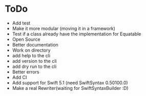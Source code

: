#  ToDo

- Add test
- Make it more modular (moving it in a framework)
- Test if a class already have the implementation for Equatable
- Open Source
- Better documentation
- Work on directory
- add help to the cli
- add version to the cli
- add dry run to the cli
- Better errors
- Add CI
- Add support for Swift 5.1 (need SwiftSyntax 0.50100.0)
- Make a real Rewriter(waiting for SwiftSyntaxBuilder :D)
